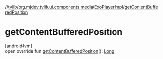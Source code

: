 //[tvlib](../../../index.md)/[org.mjdev.tvlib.ui.components.media](../index.md)/[ExoPlayerImpl](index.md)/[getContentBufferedPosition](get-content-buffered-position.md)

# getContentBufferedPosition

[androidJvm]\
open override fun [getContentBufferedPosition](get-content-buffered-position.md)(): [Long](https://kotlinlang.org/api/latest/jvm/stdlib/kotlin/-long/index.html)
